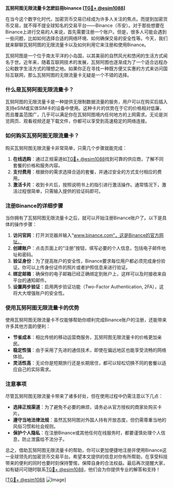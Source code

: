 **瓦努阿图无限流量卡怎麽註冊binance [[TG💪+ @esim1088](https://t.me/s/esim1088)]**

在当今这个数字化时代，加密货币交易已经成为许多人关注的焦点。而提到加密货币交易，就不得不提全球知名的交易平台——Binance（币安）。对于那些想要在Binance上进行交易的人来说，首先需要注册一个账户。但是，很多人可能会遇到一些问题，比如如何选择合适的网络环境、如何确保交易的安全性等。今天，我们就来聊聊瓦努阿图的无限流量卡以及如何利用它来注册和使用Binance。

瓦努阿图是一个位于南太平洋的小岛国，以其美丽的自然风光和悠闲的生活方式闻名于世。近年来，随着互联网技术的发展，瓦努阿图也逐渐成为了一个适合远程办公和数字生活方式的理想之地。如果你正在寻找一种既方便又实惠的方式来访问国际互联网，那么瓦努阿图的无限流量卡无疑是一个不错的选择。

### 什么是瓦努阿图无限流量卡？

瓦努阿图的无限流量卡是一种提供无限制数据流量的服务，用户可以在购买后插入支持eSIM或实体SIM卡的设备中使用。这种卡片的优势在于它的价格相对低廉，而且覆盖范围广，几乎可以满足你在瓦努阿图境内任何地方的上网需求。无论是浏览网页、观看视频还是下载文件，你都可以享受到高速稳定的网络连接。

### 如何购买瓦努阿图无限流量卡？

购买瓦努阿图无限流量卡非常简单，只需几个步骤就能完成：

1. **在线选购**：通过正规渠道如[TG💪+ @esim1088](https://t.me/s/esim1088)找到可靠的供应商，了解不同套餐的价格和服务内容。
2. **支付费用**：根据你的需求选择合适的套餐，并通过安全的方式支付相应的费用。
3. **激活卡片**：收到卡片后，按照说明书上的指引进行激活操作。通常情况下，激活过程很简单，只需输入提供的验证码即可。

### 注册Binance的详细步骤

当你拥有了瓦努阿图无限流量卡之后，就可以开始注册Binance账户了。以下是具体的操作步骤：

1. **访问官网**：打开浏览器并输入“www.binance.com”，这是Binance的官方网址。
2. **创建账户**：点击页面上的“注册”按钮，填写必要的个人信息，包括电子邮件地址和密码。
3. **验证身份**：为了提高账户的安全性，Binance要求每位用户都必须完成身份验证。你可以上传身份证件的照片或者护照信息来进行验证。
4. **绑定邮箱**：确保你的电子邮箱已经正确绑定到账户上，这样可以及时接收来自平台的通知邮件。
5. **设置两步验证**：启用两步验证功能（Two-Factor Authentication, 2FA），这将大大增强账户的安全性。

### 使用瓦努阿图无限流量卡的优势

使用瓦努阿图无限流量卡不仅能够帮助你顺利完成Binance账户的注册，还能带来许多其他方面的便利：

- **节省成本**：相比传统的移动运营商服务，瓦努阿图无限流量卡的价格更加亲民。
- **稳定性强**：由于采用了先进的通信技术，即使在偏远地区也能享受流畅的网络体验。
- **灵活性高**：无论你是短期旅行还是长期居住，都可以轻松切换不同的套餐以适应自己的实际需求。

### 注意事项

尽管瓦努阿图无限流量卡带来了诸多好处，但在使用过程中仍需注意以下几点：

- **选择正规渠道**：为了避免不必要的麻烦，请务必从官方授权的商家处购买卡片。
- **遵守当地法律法规**：虽然瓦努阿图对外国人持有开放态度，但仍需尊重当地的风俗习惯和社会规则。
- **保护个人隐私**：在注册Binance或其他任何在线服务时，都要谨慎处理个人信息，防止泄露给不法分子。

总之，借助瓦努阿图无限流量卡的帮助，你可以更加便捷地注册并使用Binance这一全球领先的加密货币交易平台。希望本文提供的信息对你有所帮助，在享受科技带来的便利的同时也要时刻保持警惕，保障自身的合法权益。最后再次提醒大家，如有疑问可随时联系[TG💪+ @esim1088](https://t.me/s/esim1088)，他们会为你提供专业的解答和支持！

[[TG💪+ @esim1088](https://t.me/s/esim1088) ![Image](https://i.postimg.cc/4NQfJmqS/Snipaste-2025-05-13-00-14-12.png)]